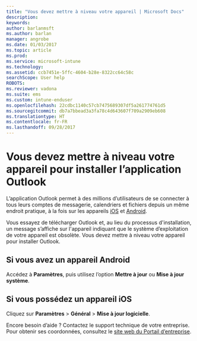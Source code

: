 ```yaml
---
title: "Vous devez mettre à niveau votre appareil | Microsoft Docs"
description: 
keywords: 
author: barlanmsft
ms.author: barlan
manager: angrobe
ms.date: 01/03/2017
ms.topic: article
ms.prod: 
ms.service: microsoft-intune
ms.technology: 
ms.assetid: ccb7451e-5ffc-4604-b28e-8322cc64c58c
searchScope: User help
ROBOTS: 
ms.reviewer: vadona
ms.suite: ems
ms.custom: intune-enduser
ms.openlocfilehash: 22cdbc1140c57cb7475689307df5a261774761d5
ms.sourcegitcommit: db7a7bbead3a3fa78c4d643607f709a2909eb608
ms.translationtype: HT
ms.contentlocale: fr-FR
ms.lasthandoff: 09/28/2017
---
```

# <a name="you-need-to-upgrade-your-device-to-install-the-outlook-app"></a>Vous devez mettre à niveau votre appareil pour installer l’application Outlook

L’application Outlook permet à des millions d’utilisateurs de se connecter à tous leurs comptes de messagerie, calendriers et fichiers depuis un même endroit pratique, à la fois sur les appareils [iOS](https://itunes.apple.com/us/app/microsoft-outlook-email-calendar/id951937596?mt=8) et [Android](https://play.google.com/store/apps/details?id=com.microsoft.office.outlook).

Vous essayez de télécharger Outlook et, au lieu du processus d'installation, un message s’affiche sur l'appareil indiquant que le système d’exploitation de votre appareil est obsolète. Vous devez mettre à niveau votre appareil pour installer Outlook.

## <a name="if-you-have-an-android-device"></a>Si vous avez un appareil Android
Accédez à **Paramètres**, puis utilisez l’option **Mettre à jour** ou **Mise à jour système**.

## <a name="if-you-have-an-ios-device"></a>Si vous possédez un appareil iOS
Cliquez sur **Paramètres** > **Général** > **Mise à jour logicielle**.

Encore besoin d’aide ? Contactez le support technique de votre entreprise. Pour obtenir ses coordonnées, consultez le [site web du Portail d’entreprise](https://portal.manage.microsoft.com).
